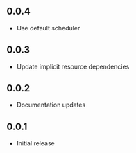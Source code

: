 ## 0.0.4

- Use default scheduler

## 0.0.3

- Update implicit resource dependencies

## 0.0.2

- Documentation updates

## 0.0.1

- Initial release
